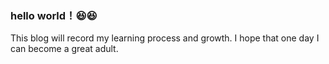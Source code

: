 ### hello world！😆😆
This blog will record my learning process and growth. I hope that one day I can become a great adult.
